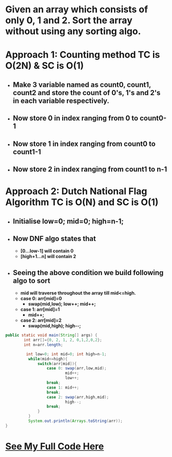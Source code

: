 # Given an array which consists of only 0, 1 and 2. Sort the array without using any sorting algo.

# Approach 1: **Counting method** TC is O(2N) & SC is O(1)

- ## Make 3 variable named as count0, count1, count2 and store the count of 0's, 1's and 2's in each variable respectively.
- ## Now store 0 in index ranging from **0 to count0-1**
- ## Now store 1 in index ranging from **count0 to count1-1**
- ## Now store 2 in index ranging from **count1 to n-1**

# Approach 2: **Dutch National Flag Algorithm** TC is O(N) and SC is O(1)

- ## Initialise low=0; mid=0; high=n-1;
- ## Now DNF algo states that
  - **[0...low-1] will contain 0**
  - **[high+1...n] will contain 2**
- ## Seeing the above condition we build following algo to sort
  - **mid will traverse throughout the array till mid<=high.**
  - **case 0: arr[mid]=0**
    - **swap(mid,low); low++; mid++;**
  - **case 1: arr[mid]=1**
    - **mid++;**
  - **case 2: arr[mid]=2**
    - **swap(mid,high); high--;**

```java
public static void main(String[] args) {
		int arr[]={0, 2, 1, 2, 0,1,2,0,2};
		int n=arr.length;

		 int low=0; int mid=0; int high=n-1;
	      while(mid<=high){
	          switch(arr[mid]){
	              case 0: swap(arr,low,mid);
	              		  mid++;
	              		  low++;
	              break;
	              case 1: mid++;
	              break;
	              case 2: swap(arr,high,mid);
	              		  high--;
	              break;
	          }
	      }
	      System.out.println(Arrays.toString(arr));
}
```

# **[See My Full Code Here](./DNF012.java)**
